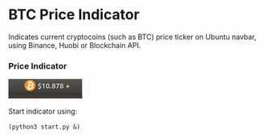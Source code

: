 # BTC Price Indicator

Indicates current cryptocoins (such as BTC) price ticker on Ubuntu navbar, using Binance, Huobi or Blockchain API.

### Price Indicator

![Screenshot](/screenshot.png?raw=true "Screenshot")

Start indicator using:

```Sh
(python3 start.py &)
```

